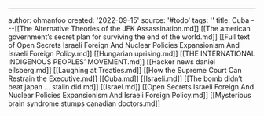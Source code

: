 ---
author: ohmanfoo
created: '2022-09-15'
source: '#todo'
tags: ''
title: Cuba
---[[The Alternative Theories of the JFK Assassination.md]]
[[The american government’s secret plan for surviving the end of the world.md]]
[[Full text of Open Secrets Israeli Foreign And Nuclear Policies Expansionism And Israeli Foreign Policy.md]]
[[Hungarian uprising.md]]
[[THE INTERNATIONAL INDIGENOUS PEOPLES’ MOVEMENT.md]]
[[Hacker news daniel ellsberg.md]]
[[Laughing at Treaties.md]]
[[How the Supreme Court Can Restrain the Executive.md]]
[[Cuba.md]]
[[Israeli.md]]
[[The bomb didn’t beat japan … stalin did.md]]
[[Israel.md]]
[[Open Secrets Israeli Foreign And Nuclear Policies Expansionism And Israeli Foreign Policy.md]]
[[Mysterious brain syndrome stumps canadian doctors.md]]
